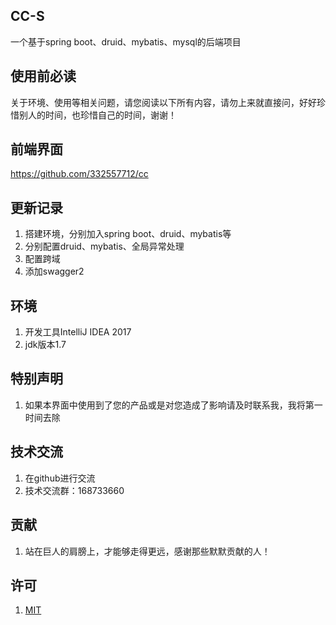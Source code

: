 ## CC-S 
一个基于spring boot、druid、mybatis、mysql的后端项目

## 使用前必读
 关于环境、使用等相关问题，请您阅读以下所有内容，请勿上来就直接问，好好珍惜别人的时间，也珍惜自己的时间，谢谢！

## 前端界面
https://github.com/332557712/cc

## 更新记录
1. 搭建环境，分别加入spring boot、druid、mybatis等<br/>
2. 分别配置druid、mybatis、全局异常处理<br/>
3. 配置跨域<br/>
4. 添加swagger2<br/>


## 环境
1. 开发工具IntelliJ IDEA 2017
2. jdk版本1.7


## 特别声明
1. 如果本界面中使用到了您的产品或是对您造成了影响请及时联系我，我将第一时间去除


## 技术交流
1. 在github进行交流
3. 技术交流群：168733660


## 贡献
1. 站在巨人的肩膀上，才能够走得更远，感谢那些默默贡献的人！


## 许可
1. [MIT](/LICENSE)
